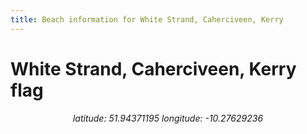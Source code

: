 ```yaml
---
title: Beach information for White Strand, Caherciveen, Kerry
---
```

# White Strand, Caherciveen, Kerry <span class="material-icons blue-flag">flag</span>

<div align="center"><i>latitude: 51.94371195 longitude: -10.27629236</i></div>